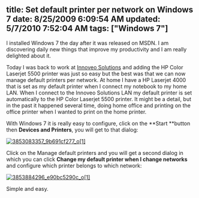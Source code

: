title: Set default printer per network on Windows 7
date: 8/25/2009 6:09:54 AM
updated: 5/7/2010 7:52:04 AM
tags: ["Windows 7"]
---
I installed Windows 7 the day after it was released on MSDN. I am discovering daily new things that improve my productivity and I am really delighted about it.

Today I was back to work at [Innoveo Solutions](http://www.innoveo.com/) and adding the HP Color Laserjet 5500 printer was just so easy but the best was that we can now manage default printers per network. At home I have a HP Laserjet 4000 that is set as my default printer when I connect my notebook to my home LAN. When I connect to the Innoveo Solutions LAN my default printer is set automatically to the HP Color Laserjet 5500 printer. It might be a detail, but in the past it happened several time, doing home office and printing on the office printer when I wanted to print on the home printer.

With Windows 7 it is really easy to configure, click on the **Start **button then **Devices and Printers**, you will get to that dialog:

[![3853083357_9b691cf277_o[1]](http://weblogs.asp.net/blogs/lkempe/3853083357_9b691cf277_o1_thumb_2357147E.png "3853083357_9b691cf277_o[1]")](http://weblogs.asp.net/blogs/lkempe/3853083357_9b691cf277_o1_44C6DFE7.png) 

Click on the Manage default printers and you will get a second dialog in which you can click **Change my default printer when I change networks** and configure which printer belongs to which network:

[![3853884296_e90bc5290c_o[1]](http://weblogs.asp.net/blogs/lkempe/3853884296_e90bc5290c_o1_thumb_0243563D.png "3853884296_e90bc5290c_o[1]")](http://weblogs.asp.net/blogs/lkempe/3853884296_e90bc5290c_o1_0BCC3A80.png) 

Simple and easy.
